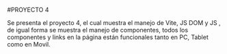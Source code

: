 #PROYECTO 4

Se presenta el proyecto 4, el cual muestra el manejo de Vite, JS DOM y JS , de igual forma se muestra el manejo de componentes, todos los componentes y links en la página están funcionales tanto en PC, Tablet como en Movil.
